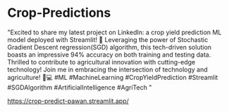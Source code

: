 # Crop-Predictions
 
"Excited to share my latest project on LinkedIn: a crop yield prediction ML model deployed with Streamlit! 🌱 Leveraging the power of Stochastic Gradient Descent regression(SGD) algorithm, this tech-driven solution boasts an impressive 94% accuracy on both training and testing data. Thrilled to contribute to agricultural innovation with cutting-edge technology! Join me in embracing the intersection of technology and agriculture! 🌾💻 #ML #MachineLearning #CropYieldPrediction #Streamlit #SGDAlgorithm #ArtificialIntelligence #AgriTech "

https://crop-predict-pawan.streamlit.app/
